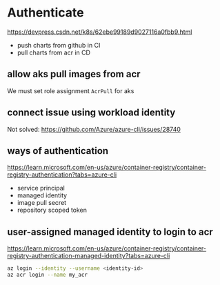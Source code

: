 # Authenticate

https://devpress.csdn.net/k8s/62ebe99189d9027116a0fbb9.html
- push charts from github in CI
- pull charts from acr in CD

## allow aks pull images from acr
We must set role assignment `AcrPull` for aks

## connect issue using workload identity
Not solved: https://github.com/Azure/azure-cli/issues/28740

## ways of authentication
https://learn.microsoft.com/en-us/azure/container-registry/container-registry-authentication?tabs=azure-cli
- service principal
- managed identity
- image pull secret
- repository scoped token

## user-assigned managed identity to login to acr
https://learn.microsoft.com/en-us/azure/container-registry/container-registry-authentication-managed-identity?tabs=azure-cli
```sh
az login --identity --username <identity-id>
az acr login --name my_acr
```
